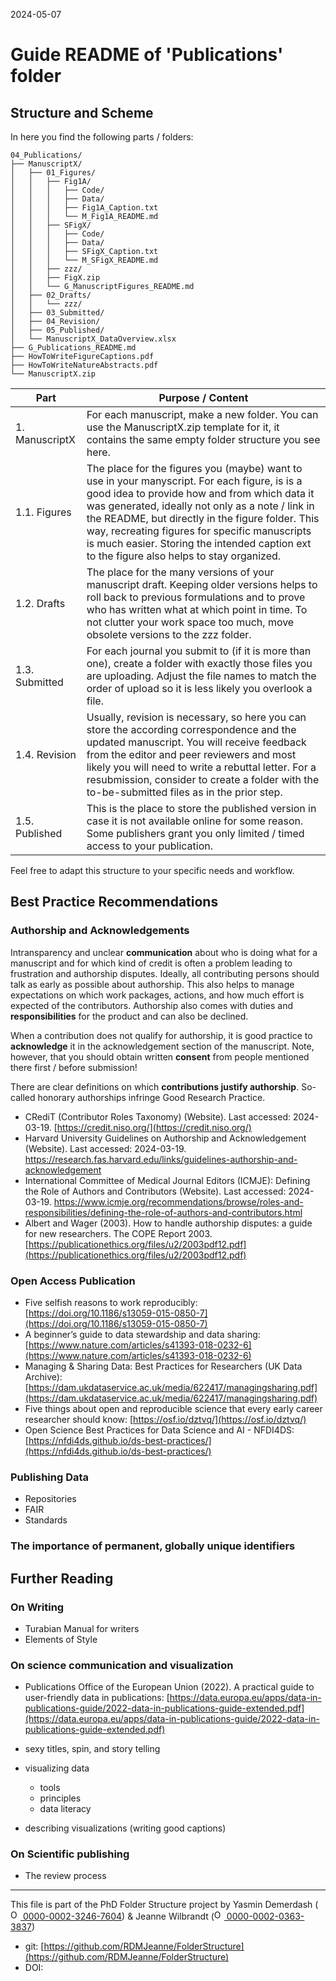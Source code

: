 2024-05-07


# Guide README of 'Publications' folder

## Structure and Scheme

In here you find the following parts / folders:

```
04_Publications/
├── ManuscriptX/
│   ├── 01_Figures/
│   │   ├── Fig1A/
│   │   │   ├── Code/
│   │   │   ├── Data/
│   │   │   ├── Fig1A_Caption.txt
│   │   │   └── M_Fig1A_README.md
│   │   ├── SFigX/
│   │   │   ├── Code/
│   │   │   ├── Data/
│   │   │   ├── SFigX_Caption.txt
│   │   │   └── M_SFigX_README.md
│   │   ├── zzz/
│   │   ├── FigX.zip
│   │   └── G_ManuscriptFigures_README.md
│   ├── 02_Drafts/
│   │   └── zzz/
│   ├── 03_Submitted/
│   ├── 04_Revision/
│   ├── 05_Published/
│   └── ManuscriptX_DataOverview.xlsx
├── G_Publications_README.md
├── HowToWriteFigureCaptions.pdf
├── HowToWriteNatureAbstracts.pdf
└── ManuscriptX.zip

```


| Part         		| Purpose / Content   |
|--------------		|-----------|
| 1. ManuscriptX 		| For each manuscript, make a new folder. You can use the ManuscriptX.zip template for it, it contains the same empty folder structure you see here.  |
| 1.1. Figures  		| The place for the figures you (maybe) want to use in your manyscript. For each figure, is is a good idea to provide how and from which data it was generated, ideally not only as a note / link in the README, but directly in the figure folder. This way, recreating figures for specific manuscripts is much easier. Storing the intended caption ext to the figure also helps to stay organized.|
| 1.2. Drafts 	| The place for the many versions of your manuscript draft. Keeping older versions helps to roll back to previous formulations and to prove who has written what at which point in time. To not clutter your work space too much, move obsolete versions to the zzz folder.|
| 1.3. Submitted 	| For each journal you submit to (if it is more than one), create a folder with exactly those files you are uploading. Adjust the file names to match the order of upload so it is less likely you overlook a file. |
| 1.4. Revision 		| Usually, revision is necessary, so here you can store the according correspondence and the updated manuscript. You will receive feedback from the editor and peer reviewers and most likely you will need to write a rebuttal letter. For a resubmission, consider to create a folder with the to-be-submitted files as in the prior step.|
| 1.5. Published 		| This is the place to store the published version in case it is not available online for some reason. Some publishers grant you only limited / timed access to your publication.|

Feel free to adapt this structure to your specific needs and workflow.


## Best Practice Recommendations

### Authorship and Acknowledgements
Intransparency and unclear **communication** about who is doing what for a manuscript and for which kind of credit is often a problem leading to frustration and authorship disputes. Ideally, all contributing persons should talk as early as possible about authorship. This also helps to manage expectations on which work packages, actions, and how much effort is expected of the contributors. Authorship also comes with duties and **responsibilities** for the product and can also be declined.

When a contribution does not qualify for authorship, it is good practice to **acknowledge** it in the acknowledgement section of the manuscript. Note, however, that you should obtain written **consent** from people mentioned there first / before submission!

There are clear definitions on which **contributions justify authorship**. So-called honorary authorships infringe Good Research Practice.
* CRediT (Contributor Roles Taxonomy) (Website). Last accessed: 2024-03-19. [https://credit.niso.org/](https://credit.niso.org/)
* Harvard University Guidelines on Authorship and Acknowledgement (Website). Last accessed: 2024-03-19. https://research.fas.harvard.edu/links/guidelines-authorship-and-acknowledgement
* International Committee of Medical Journal Editors (ICMJE): Defining the Role of Authors and Contributors (Website). Last accessed: 2024-03-19. https://www.icmje.org/recommendations/browse/roles-and-responsibilities/defining-the-role-of-authors-and-contributors.html
* Albert and Wager (2003). How to handle authorship disputes: a guide for new researchers. The COPE Report 2003. [https://publicationethics.org/files/u2/2003pdf12.pdf](https://publicationethics.org/files/u2/2003pdf12.pdf)


### Open Access Publication
* Five selfish reasons to work reproducibly: [https://doi.org/10.1186/s13059-015-0850-7](https://doi.org/10.1186/s13059-015-0850-7)
* A beginner’s guide to data stewardship and data sharing: [https://www.nature.com/articles/s41393-018-0232-6](https://www.nature.com/articles/s41393-018-0232-6)
* Managing & Sharing Data: Best Practices for Researchers (UK Data Archive): [https://dam.ukdataservice.ac.uk/media/622417/managingsharing.pdf](https://dam.ukdataservice.ac.uk/media/622417/managingsharing.pdf) 
* Five things about open and reproducible science that every early career researcher should know: [https://osf.io/dztvq/](https://osf.io/dztvq/) 
* Open Science Best Practices for Data Science and AI - NFDI4DS: [https://nfdi4ds.github.io/ds-best-practices/](https://nfdi4ds.github.io/ds-best-practices/)


### Publishing Data
* Repositories
* FAIR
* Standards


### The importance of permanent, globally unique identifiers



## Further Reading

### On Writing
* Turabian Manual for writers
* Elements of Style


### On science communication and visualization

* Publications Office of the European Union (2022). A practical guide to user-friendly data in publications: [https://data.europa.eu/apps/data-in-publications-guide/2022-data-in-publications-guide-extended.pdf](https://data.europa.eu/apps/data-in-publications-guide/2022-data-in-publications-guide-extended.pdf) 

* sexy titles, spin, and story telling
* visualizing data
	* tools
	* principles
	* data literacy
* describing visualizations (writing good captions)

### On Scientific publishing

* The review process

_____

This file is part of the PhD Folder Structure project by Yasmin Demerdash (<a href="https://orcid.org/0000-0002-3246-7604"><img alt="ORCID logo" src="https://info.orcid.org/wp-content/uploads/2019/11/orcid_16x16.png" width="16" height="16" /> 0000-0002-3246-7604</a>) & Jeanne  Wilbrandt (<a href="https://orcid.org/0000-0002-0363-3837"><img alt="ORCID logo" src="https://info.orcid.org/wp-content/uploads/2019/11/orcid_16x16.png" width="16" height="16" /> 0000-0002-0363-3837</a>)

* git: [https://github.com/RDMJeanne/FolderStructure](https://github.com/RDMJeanne/FolderStructure)
* DOI: 

